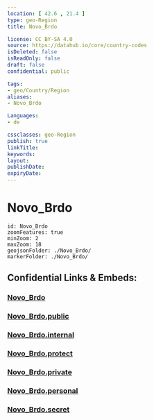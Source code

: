```yaml
---
location: [ 42.6 , 21.4 ] 
type: geo-Region
title: Novo_Brdo

license: CC BY-SA 4.0
source: https://datahub.io/core/country-codes
isDeleted: false
isReadOnly: false
draft: false
confidential: public

tags:
- geo/Country/Region
aliases:
- Novo_Brdo

Languages:
- de

cssclasses: geo-Region
publish: true
linkTitle: 
keywords: 
layout: 
publishDate: 
expiryDate: 
---
```


# Novo_Brdo

```leaflet
id: Novo_Brdo
zoomFeatures: true 
minZoom: 2 
maxZoom: 18
geojsonFolder: ./Novo_Brdo/
markerFolder: ./Novo_Brdo/
```


## Confidential Links & Embeds: 

### [Novo_Brdo](/_Standards/Earth/Continent/Europe/Europe~South/Kosovo/districts~Kosovo/Pristina/counties~Pristina/Novo_Brdo.md) 

### [Novo_Brdo.public](/_public/Earth/Continent/Europe/Europe~South/Kosovo/districts~Kosovo/Pristina/counties~Pristina/Novo_Brdo.public.md) 

### [Novo_Brdo.internal](/_internal/Earth/Continent/Europe/Europe~South/Kosovo/districts~Kosovo/Pristina/counties~Pristina/Novo_Brdo.internal.md) 

### [Novo_Brdo.protect](/_protect/Earth/Continent/Europe/Europe~South/Kosovo/districts~Kosovo/Pristina/counties~Pristina/Novo_Brdo.protect.md) 

### [Novo_Brdo.private](/_private/Earth/Continent/Europe/Europe~South/Kosovo/districts~Kosovo/Pristina/counties~Pristina/Novo_Brdo.private.md) 

### [Novo_Brdo.personal](/_personal/Earth/Continent/Europe/Europe~South/Kosovo/districts~Kosovo/Pristina/counties~Pristina/Novo_Brdo.personal.md) 

### [Novo_Brdo.secret](/_secret/Earth/Continent/Europe/Europe~South/Kosovo/districts~Kosovo/Pristina/counties~Pristina/Novo_Brdo.secret.md)

